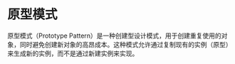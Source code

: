 # 原型模式

原型模式（Prototype Pattern）是一种创建型设计模式，用于创建重复使用的对象，同时避免创建新对象的高昂成本。这种模式允许通过复制现有的实例（原型）来生成新的实例，而不是通过新建实例来实现。
